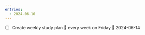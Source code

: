 ```yaml
---
entries:
  - 2024-06-10
---
```

- [ ] Create weekly study plan 🔁 every week on Friday 🛫 2024-06-14 
